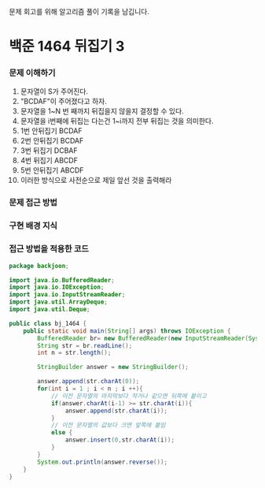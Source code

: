 문제 회고를 위해 알고리즘 풀이 기록을 남깁니다.

# 백준 1464 뒤집기 3


### 문제 이해하기
1. 문자열이 S가 주어진다.
2. "BCDAF"이 주어졌다고 하자.
3. 문자열을 1~N 번 째까지 뒤집을지 않을지 결정할 수 있다.
4. 문자열을 i번째에 뒤집는 다는건 1~i까지 전부 뒤집는 것을 의미한다.
5. 1번 안뒤집기 BCDAF
6. 2번 안뒤집기 BCDAF
7. 3번 뒤집기 DCBAF
8. 4번 뒤집기 ABCDF
9. 5번 안뒤집기 ABCDF
10. 이러한 방식으로 사전순으로 제일 앞선 것을 출력해라

### 문제 접근 방법

### 구현 배경 지식


### 접근 방법을 적용한 코드
```java
package backjoon;

import java.io.BufferedReader;
import java.io.IOException;
import java.io.InputStreamReader;
import java.util.ArrayDeque;
import java.util.Deque;

public class bj_1464 {
    public static void main(String[] args) throws IOException {
        BufferedReader br= new BufferedReader(new InputStreamReader(System.in));
        String str = br.readLine();
        int n = str.length();

        StringBuilder answer = new StringBuilder();

        answer.append(str.charAt(0));
        for(int i = 1 ; i < n ; i ++){
            // 이전 문자열의 마지막보다 작거나 같으면 뒤쪽에 붙이고
            if(answer.charAt(i-1) >= str.charAt(i)){
                answer.append(str.charAt(i));
            }
            // 이전 문자열의 값보다 크면 앞쪽에 붙임
            else {
                answer.insert(0,str.charAt(i));
            }
        }
        System.out.println(answer.reverse());
    }
}

```
